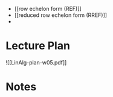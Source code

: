 
- [[row echelon form (REF)]]
- [[reduced row echelon form (RREF)]]
- 

# Lecture Plan

![[LinAlg-plan-w05.pdf]]

# Notes

